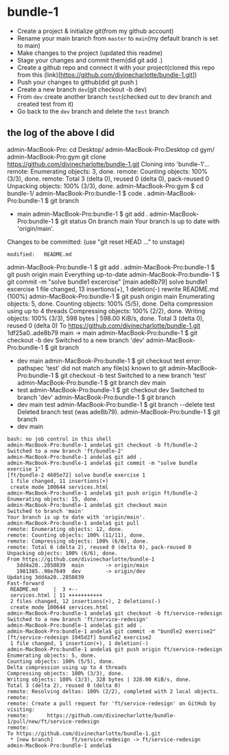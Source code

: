 # bundle-1

- Create a project & initialize git(from my github account)
- Rename your main branch from `master` to `main`(my default branch is set to main)
- Make changes to the project (updated this readme)
- Stage your changes and commit them(did git add .)
- Create a github repo and connect it with your project(cloned this repo from this (link)[https://github.com/divinecharlotte/bundle-1.git])
- Push your changes to github(did git push )
- Create a new branch `dev`(git checkout -b dev)
- From `dev` create another branch `test`(checked out to dev branch and created test from it)
- Go back to the `dev` branch and delete the `test` branch

## the log of the above I did

admin-MacBook-Pro: cd Desktop/
admin-MacBook-Pro:Desktop cd gym/
admin-MacBook-Pro:gym git clone https://github.com/divinecharlotte/bundle-1.git
Cloning into 'bundle-1'...
remote: Enumerating objects: 3, done.
remote: Counting objects: 100% (3/3), done.
remote: Total 3 (delta 0), reused 0 (delta 0), pack-reused 0
Unpacking objects: 100% (3/3), done.
admin-MacBook-Pro:gym $ cd bundle-1/
admin-MacBook-Pro:bundle-1 $ code .
admin-MacBook-Pro:bundle-1 $ git branch

- main
  admin-MacBook-Pro:bundle-1 $ git add .
  admin-MacBook-Pro:bundle-1 $ git status
  On branch main
  Your branch is up to date with 'origin/main'.

Changes to be committed:
(use "git reset HEAD <file>..." to unstage)

    modified:   README.md

admin-MacBook-Pro:bundle-1 $ git add .
admin-MacBook-Pro:bundle-1 $ git push origin main
Everything up-to-date
admin-MacBook-Pro:bundle-1 $ git commit -m "solve bundle1 excercise"
[main ade8b79] solve bundle1 excercise
1 file changed, 13 insertions(+), 1 deletion(-)
rewrite README.md (100%)
admin-MacBook-Pro:bundle-1 $ git push origin main
Enumerating objects: 5, done.
Counting objects: 100% (5/5), done.
Delta compression using up to 4 threads
Compressing objects: 100% (2/2), done.
Writing objects: 100% (3/3), 598 bytes | 598.00 KiB/s, done.
Total 3 (delta 0), reused 0 (delta 0)
To https://github.com/divinecharlotte/bundle-1.git
1df25a0..ade8b79 main -> main
admin-MacBook-Pro:bundle-1 $ git checkout -b dev
Switched to a new branch 'dev'
admin-MacBook-Pro:bundle-1 $ git branch

- dev
  main
  admin-MacBook-Pro:bundle-1 $ git checkout test
  error: pathspec 'test' did not match any file(s) known to git
  admin-MacBook-Pro:bundle-1 $ git checkout -b test
  Switched to a new branch 'test'
  admin-MacBook-Pro:bundle-1 $ git branch
  dev
  main
- test
  admin-MacBook-Pro:bundle-1 $ git checkout dev
  Switched to branch 'dev'
  admin-MacBook-Pro:bundle-1 $ git branch
- dev
  main
  test
  admin-MacBook-Pro:bundle-1 $ git branch --delete test
  Deleted branch test (was ade8b79).
  admin-MacBook-Pro:bundle-1 $ git branch
- dev
  main

```
bash: no job control in this shell
admin-MacBook-Pro:bundle-1 andela$ git checkout -b ft/bundle-2
Switched to a new branch 'ft/bundle-2'
admin-MacBook-Pro:bundle-1 andela$ git add .
admin-MacBook-Pro:bundle-1 andela$ git commit -m "solve bundle exercise 1"
[ft/bundle-2 4605e72] solve bundle exercise 1
 1 file changed, 11 insertions(+)
 create mode 100644 services.html
admin-MacBook-Pro:bundle-1 andela$ git push origin ft/bundle-2
Enumerating objects: 15, done.
admin-MacBook-Pro:bundle-1 andela$ git checkout main
Switched to branch 'main'
Your branch is up to date with 'origin/main'.
admin-MacBook-Pro:bundle-1 andela$ git pull
remote: Enumerating objects: 12, done.
remote: Counting objects: 100% (11/11), done.
remote: Compressing objects: 100% (6/6), done.
remote: Total 6 (delta 2), reused 0 (delta 0), pack-reused 0
Unpacking objects: 100% (6/6), done.
From https://github.com/divinecharlotte/bundle-1
   3dd4a20..2850839  main       -> origin/main
   1981385..98e7649  dev        -> origin/dev
Updating 3dd4a20..2850839
Fast-forward
 README.md     |  3 +--
 services.html | 11 +++++++++++
 2 files changed, 12 insertions(+), 2 deletions(-)
 create mode 100644 services.html
admin-MacBook-Pro:bundle-1 andela$ git checkout -b ft/service-redesign
Switched to a new branch 'ft/service-redesign'
admin-MacBook-Pro:bundle-1 andela$ git add .
admin-MacBook-Pro:bundle-1 andela$ git commit -m "bundle2 exercise2"
[ft/service-redesign 1945d2f] bundle2 exercise2
 1 file changed, 1 insertion(+), 1 deletion(-)
admin-MacBook-Pro:bundle-1 andela$ git push origin ft/service-redesign
Enumerating objects: 5, done.
Counting objects: 100% (5/5), done.
Delta compression using up to 4 threads
Compressing objects: 100% (3/3), done.
Writing objects: 100% (3/3), 328 bytes | 328.00 KiB/s, done.
Total 3 (delta 2), reused 0 (delta 0)
remote: Resolving deltas: 100% (2/2), completed with 2 local objects.
remote:
remote: Create a pull request for 'ft/service-redesign' on GitHub by visiting:
remote:      https://github.com/divinecharlotte/bundle-1/pull/new/ft/service-redesign
remote:
To https://github.com/divinecharlotte/bundle-1.git
 * [new branch]      ft/service-redesign -> ft/service-redesign
admin-MacBook-Pro:bundle-1 andela$
```
